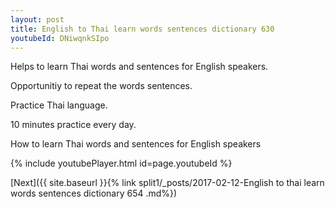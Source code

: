 ```yaml
---
layout: post
title: English to Thai learn words sentences dictionary 630 
youtubeId: DNiwqnkSIpo
---
```

 
 
Helps to learn Thai words and sentences for English speakers.

Opportunitiy to repeat the words sentences. 

Practice Thai language. 
 
10 minutes practice every day. 
 
How to learn Thai words and sentences for English speakers 
 
{% include youtubePlayer.html id=page.youtubeId %}
 
 
[Next]({{ site.baseurl }}{% link  split1/_posts/2017-02-12-English to thai learn words sentences dictionary 654 .md%})
 
